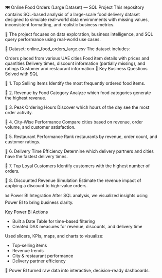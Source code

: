 
🍽️ Online Food Orders (Large Dataset) — SQL Project
This repository contains SQL-based analysis of a large-scale food delivery dataset designed to simulate real-world data environments with missing values, inconsistent formatting, and realistic business metrics.

📌 The project focuses on data exploration, business intelligence, and SQL query performance using real-world use cases.

📂 Dataset: online_food_orders_large.csv
The dataset includes:

Orders placed from various UAE cities
Food item details with prices and quantities
Delivery times, discount information (partially missing), and ratings
Customer and restaurant information
🧠 Key Business Questions Solved with SQL

🔹 1. Top Selling Items
Identify the most frequently ordered food items.

🔹 2. Revenue by Food Category
Analyze which food categories generate the highest revenue.

🔹 3. Peak Ordering Hours
Discover which hours of the day see the most order activity.

🔹 4. City-Wise Performance
Compare cities based on revenue, order volume, and customer satisfaction.

🔹 5. Restaurant Performance
Rank restaurants by revenue, order count, and customer ratings.

🔹 6. Delivery Time Efficiency
Determine which delivery partners and cities have the fastest delivery times.

🔹 7. Top Loyal Customers
Identify customers with the highest number of orders.

🔹 8. Discounted Revenue Simulation
Estimate the revenue impact of applying a discount to high-value orders.



📊 Power BI Integration
After SQL analysis, we visualized insights using Power BI to bring business clarity.

Key Power BI Actions
- Built a Date Table for time-based filtering
- Created DAX measures for revenue, discounts, and delivery time

Used slicers, KPIs, maps, and charts to visualize:
- Top-selling items
- Revenue trends
- City & restaurant performance
- Delivery partner efficiency

🎯 Power BI turned raw data into interactive, decision-ready dashboards.
